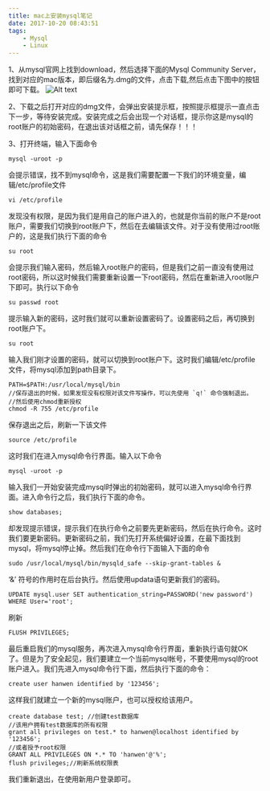 ```yaml
---
title: mac上安装mysql笔记
date: 2017-10-20 08:43:51
tags:	
	- Mysql
	- Linux
---
```


1、从mysql官网上找到download，然后选择下面的Mysql Community Server，找到对应的mac版本，即后缀名为.dmg的文件，点击下载,然后点击下图中的按钮即可下载。
![Alt text](/images/mysql-install.jpg)

2、下载之后打开对应的dmg文件，会弹出安装提示框，按照提示框提示一直点击下一步，等待安装完成。安装完成之后会出现一个对话框，提示你这是mysql的root账户的初始密码，在退出该对话框之前，请先保存！！！
<!-- more -->
3、打开终端，输入下面命令
	
	mysql -uroot -p 

会提示错误，找不到mysql命令，这是我们需要配置一下我们的环境变量，编辑/etc/profile文件
	
	vi /etc/profile

发现没有权限，是因为我们是用自己的账户进入的，也就是你当前的账户不是root账户，需要我们切换到root账户下，然后在去编辑该文件。对于没有使用过root账户的，这是我们执行下面的命令

	su root

会提示我们输入密码，然后输入root账户的密码，但是我们之前一直没有使用过root密码，所以这时候我们需要重新设置一下root密码，然后在重新进入root账户下即可。执行以下命令
	
	su passwd root

提示输入新的密码，这时我们就可以重新设置密码了。设置密码之后，再切换到root账户下。

	su root

输入我们刚才设置的密码，就可以切换到root账户下。这时我们编辑/etc/profile文件，将mysql添加到path目录下。

	PATH=$PATH:/usr/local/mysql/bin
	//保存退出的时候，如果发现没有权限对该文件写操作，可以先使用 `q!` 命令强制退出。
	//然后使用chmod重新授权
	chmod -R 755 /etc/profile

保存退出之后，刷新一下该文件

	source /etc/profile

这时我们在进入mysql命令行界面。输入以下命令

	mysql -uroot -p

输入我们一开始安装完成mysql时弹出的初始密码，就可以进入mysql命令行界面。进入命令行之后，我们执行下面的命令。

	show databases;

却发现提示错误，提示我们在执行命令之前要先更新密码，然后在执行命令。这时我们要更新密码。更新密码之前，我们先打开系统偏好设置，在最下面找到mysql，将mysql停止掉。然后我们在命令行下面输入下面的命令

	sudo /usr/local/mysql/bin/mysqld_safe --skip-grant-tables &

‘&’ 符号的作用时在后台执行。然后使用updata语句更新我们的密码。

	UPDATE mysql.user SET authentication_string=PASSWORD('new password') WHERE User='root';

刷新

	FLUSH PRIVILEGES;

最后重启我们的mysql服务，再次进入mysql命令行界面，重新执行语句就OK了。但是为了安全起见，我们要建立一个当前mysql帐号，不要使用mysql的root账户进入。我们先进入mysql命令行下面，然后执行下面的命令：

	create user hanwen identified by '123456';

这样我们就建立一个新的mysql账户，也可以授权给该用户。
	
	create database test; //创建test数据库
	//该用户拥有test数据库的所有权限
	grant all privileges on test.* to hanwen@localhost identified by '123456';
	//或者授予root权限
	GRANT ALL PRIVILEGES ON *.* TO 'hanwen'@'%';
	flush privileges;//刷新系统权限表

我们重新退出，在使用新用户登录即可。



